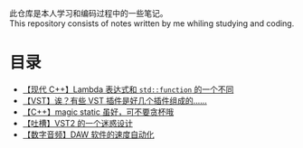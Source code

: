此仓库是本人学习和编码过程中的一些笔记。  
This repository consists of notes written by me whiling studying and coding.

# 目录
- [【现代 C++】Lambda 表达式和 `std::function` 的一个不同](./contents/modern-cpp-lambda-and-std-function.md)
- [【VST】诶？有些 VST 插件是好几个插件组成的……](./contents/vst-plugin-container.md)
- [【C++】magic static 虽好，可不要贪杯哦](./contents/cpp-magic-static-abuse.md)
- [【吐槽】VST2 的一个迷惑设计](./contents/vst2-rant.md)
- [【数字音频】DAW 软件的速度自动化](./contents/music-tempo-automation.md)